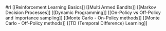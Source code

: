#rl 
[[Reinforcement Learning Basics]]
[[Multi Armed Bandits]]
[[Markov Decision Processes]]
[[Dynamic Programming]]
[[On-Policy vs Off-Policy and importance sampling]]
[[Monte Carlo - On-Policy methods]]
[[Monte Carlo - Off-Policy methods]]
[[TD (Temporal Difference) Learning]]
